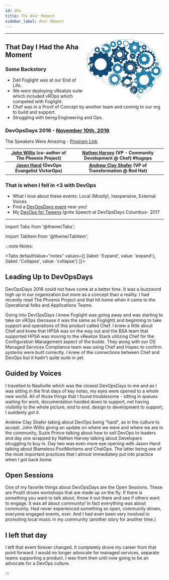 ```yaml
---
id: aha
title: The Aha! Moment
sidebar_label: Aha! Moment
---
```

___
<img src='../../img/journey/devopsdays.png' alt="Example banner" align="right" />

## That Day I Had the Aha Moment

### Some Backstory

- Dell Foglight was at our End of Life.
- We were deploying vRealize suite which included vROps which competed with Foglight.
- Chef was in a Proof of Concept by another team and coming to our org to build and support.
- Struggling with being Engineering and Ops.

### DevOpsDays 2016 - [November 10th, 2016](https://devopsdays.org/events/2016-nashville/welcome/)

The Speakers Were Amazing - [Program Link](https://devopsdays.org/events/2016-nashville/program)

 | [John Willis](https://www.linkedin.com/in/johnwillisatlanta/) (co-author of The Phoenix Project)   | [Nathen Harvey](https://www.linkedin.com/in/nathen/) (VP - Community Development @ Chef) #hugops              |
 | :-------------------------------------------------------------------------------------------------: | :-----------------------------------------------------------------------------------------------------------: |
 |**[Jason Hand](https://www.linkedin.com/in/jasonhand24/) (DevOps Evangelist VictorOps)** | **[Andrew Clay Shafer](https://www.linkedin.com/in/andrewclayshafer/) (VP of Transformation @ Red Hat)** |

### That is when I fell in <3 with DevOps

- What I love about these events: Local (Mostly), Inexpensive, External Voices
- Find a [DevOpsDays event](https://devopsdays.org/) near you!
- My [DevOps for Tweens](https://www.youtube.com/watch?v=U2-PzeiQEaE) Ignite Speech at DevOpsDays Columbus- 2017

___

import Tabs from '@theme/Tabs';

import TabItem from '@theme/TabItem';

:::note Notes:

<Tabs
  defaultValue="notes"
  values={[
    {label: 'Expand', value: 'expand'},
    {label: 'Collapse', value: 'collapse'}
  ]}>
  <TabItem value="expand">

## Leading Up to DevOpsDays

DevOpsDays 2016 could not have come at a better time. It was a buzzword high up in our organization but more as a concept than a reality. I had recently read The Phoenix Project and that hit home when it came to the Operational folks and Applications Teams.  

Going into DevOpsDays I knew Foglight was going away and was starting to take on vROps (because it was the same as Foglight) and beginning to take support and operations of this product called Chef. I knew a little about Chef and knew that HPSA was on the way out and the BSA team that supported HPSA was moving to the vRealize Stack utilizing Chef for the Configuration Management aspect of the builds. They along with our OS Managed Services Compliance team was using Chef and Inspec to confirm systems were built correctly. I knew of the connections between Chef and DevOps but it hadn't quite sunk in yet.

## Guided by Voices

I travelled to Nashville which was the closest DevOpsDays to me and as I was sitting in the first days of key notes, my eyes were opened to a whole new world. All of those things that I found troublesome - sitting in queues waiting for work, documentation handed down to support, not having visibility to the whole picture, end to end, design to development to support, I suddenly *got it*.

Andrew Clay Shafer taking about DevOps being "hard", as in the culture to accept. John Willis giving an update on where we were and where we are in the community, Suzie Prince talking about how to sell DevOps to leaders and day one wrapped by Nathen Harvey talking about Developers struggling to buy in. Day two was even more eye opening with Jason Hand talking about Blameless PostMortems and ChatOps. The latter being one of the most important practices that I almost immediately put into practice when I got back home.

## Open Sessions

One of my favorite things about DevOpsDays are the Open Sessions. These are PostIt driven workshops that are made up on the fly. If there is something you want to talk about, throw it out there and see if others want to engage. It was all about community! In fact everything was about community. Had never experienced something so open, community driven, everyone engaged events, ever.  And I had even been very involved in promoting local music in my community (another story for another time.)

## I left that day

I left that event forever changed. It completely drove my career from that point forward. I would no longer advocate for managed services, separate teams supporting a product. I was from then until now going to be an advocate for a DevOps culture.

</TabItem>
</Tabs>

:::
